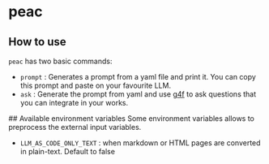 # peac



## How to use
`peac` has two basic commands: 
- `prompt` : Generates a prompt from a yaml file and print it. You can copy this prompt and paste on your favourite LLM. 
- `ask` : Generate the prompt from yaml and use [g4f](https://github.com/xtekky/gpt4free) to ask questions that you can integrate in your works.


## Available environment variables
Some environment variables allows to preprocess the external input variables.
- `LLM_AS_CODE_ONLY_TEXT` : when markdown or HTML pages are converted in plain-text. Default to false

